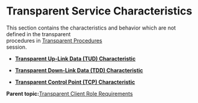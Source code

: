 # Transparent Service Characteristics

This section contains the characteristics and behavior which are not defined in the transparent<br /> procedures in [Transparent Procedures](GUID-F5A27160-65F1-4CF8-ACB1-237AC4B3F956.md)<br /> session.

-   **[Transparent Up-Link Data \(TUD\) Characteristic](GUID-25A1F34E-8F92-4D84-91C9-CF8C4E314DD4.md)**  

-   **[Transparent Down-Link Data \(TDD\) Characteristic](GUID-C6F62FC5-90B7-4A91-9115-793A8BBC03FE.md)**  

-   **[Transparent Control Point \(TCP\) Characteristic](GUID-3310A31A-0E97-42FF-9FCB-6C6C47B45EAE.md)**  


**Parent topic:**[Transparent Client Role Requirements](GUID-CBD2048D-EC5E-42EC-AFBD-F8FE175CF70C.md)

